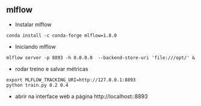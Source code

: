 ## mlflow

* Instalar mlflow
```
conda install -c conda-forge mlflow=1.8.0
```

* Iniciando mlflow
```
mlflow server -p 8893 -h 0.0.0.0  --backend-store-uri 'file:///opt/' &
```

* rodar treino e salvar métricas
```
export MLFLOW_TRACKING_URI=http://127.0.0.1:8893
python train.py 0.2 0.4
```

* abrir na interface web a página http://localhost::8893

